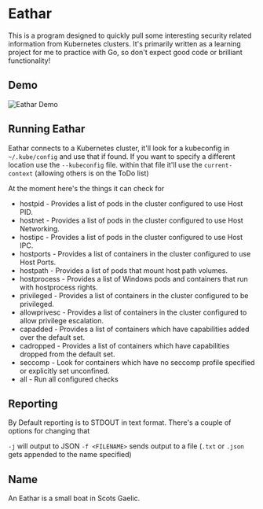 # Eathar

This is a program designed to quickly pull some interesting security related information from Kubernetes clusters. It's primarily written as a learning project for me to practice with Go, so don't expect good code or brilliant functionality!

## Demo

![Eathar Demo](https://user-images.githubusercontent.com/68317/183242375-5420ce90-26aa-4d36-bae0-1583dfec1dd8.gif)

## Running Eathar

Eathar connects to a Kubernetes cluster, it'll look for a kubeconfig in `~/.kube/config` and use that if found. If you want to specify a different location use the `--kubeconfig` file. within that file it'll use the `current-context` (allowing others is on the ToDo list)

At the moment here's the things it can check for

- hostpid - Provides a list of pods in the cluster configured to use Host PID.
- hostnet - Provides a list of pods in the cluster configured to use Host Networking.
- hostipc - Provides a list of pods in the cluster configured to use Host IPC.
- hostports - Provides a list of containers in the cluster configured to use Host Ports.
- hostpath - Provides a list of pods that mount host path volumes.
- hostprocess - Provides a list of Windows pods and containers that run with hostprocess rights.
- privileged - Provides a list of containers in the cluster configured to be privileged.
- allowprivesc - Provides a list of containers in the cluster configured to allow privilege escalation.
- capadded - Provides a list of containers which have capabilities added over the default set.
- cadropped - Provides a list of containers which have capabilities dropped from the default set.
- seccomp - Look for containers which have no seccomp profile specified or explicitly set unconfined.
- all - Run all configured checks

## Reporting

By Default reporting is to STDOUT in text format. There's a couple of options for changing that

`-j` will output to JSON
`-f <FILENAME>` sends output to a file (`.txt` or `.json` gets appended to the name specified)

## Name

An Eathar is a small boat in Scots Gaelic.